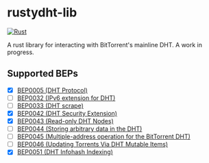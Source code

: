 # rustydht-lib

[![Rust](https://github.com/raptorswing/rustydht-lib/actions/workflows/rust.yml/badge.svg?branch=main)](https://github.com/raptorswing/rustydht-lib/actions/workflows/rust.yml)

A rust library for interacting with BitTorrent's mainline DHT. A work in progress.

## Supported BEPs
- [x] [BEP0005 (DHT Protocol)](http://bittorrent.org/beps/bep_0005.html)
- [ ] [BEP0032 (IPv6 extension for DHT)](http://bittorrent.org/beps/bep_0032.html)
- [ ] [BEP0033 (DHT scrape)](http://bittorrent.org/beps/bep_0033.html)
- [x] [BEP0042 (DHT Security Extension)](http://bittorrent.org/beps/bep_0042.html)
- [x] [BEP0043 (Read-only DHT Nodes)](http://bittorrent.org/beps/bep_0043.html)
- [ ] [BEP0044 (Storing arbitrary data in the DHT)](http://bittorrent.org/beps/bep_0044.html)
- [ ] [BEP0045 (Multiple-address operation for the BitTorrent DHT)](http://bittorrent.org/beps/bep_0045.html)
- [ ] [BEP0046 (Updating Torrents Via DHT Mutable Items)](http://bittorrent.org/beps/bep_0046.html)
- [x] [BEP0051 (DHT Infohash Indexing)](http://bittorrent.org/beps/bep_0051.html)
